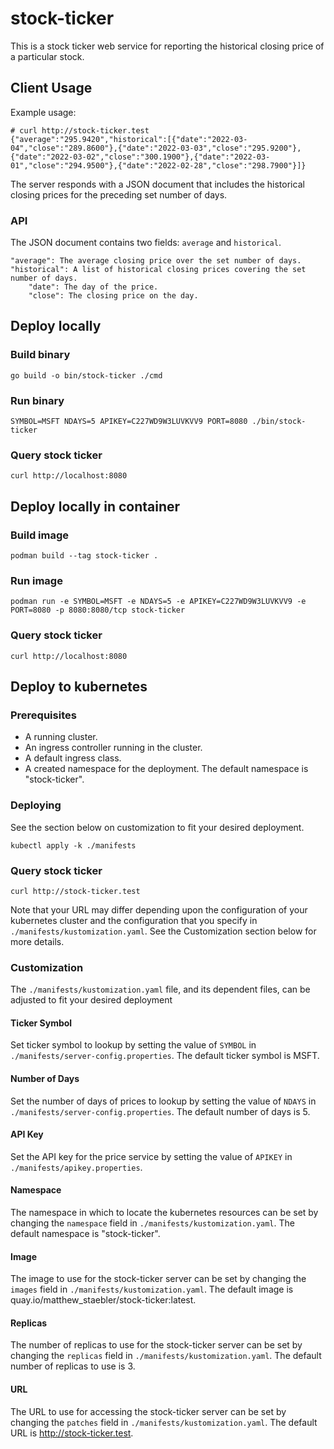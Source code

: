 # stock-ticker

This is a stock ticker web service for reporting the historical closing price of a particular stock.

## Client Usage

Example usage:
```shell
# curl http://stock-ticker.test
{"average":"295.9420","historical":[{"date":"2022-03-04","close":"289.8600"},{"date":"2022-03-03","close":"295.9200"},{"date":"2022-03-02","close":"300.1900"},{"date":"2022-03-01","close":"294.9500"},{"date":"2022-02-28","close":"298.7900"}]}
```

The server responds with a JSON document that includes the historical closing prices for the preceding set number of
days.

### API

The JSON document contains two fields: `average` and `historical`.
```
"average": The average closing price over the set number of days.
"historical": A list of historical closing prices covering the set number of days.
    "date": The day of the price.
    "close": The closing price on the day.
```

## Deploy locally

### Build binary
```shell
go build -o bin/stock-ticker ./cmd
```

### Run binary
```shell
SYMBOL=MSFT NDAYS=5 APIKEY=C227WD9W3LUVKVV9 PORT=8080 ./bin/stock-ticker 
```

### Query stock ticker
```shell
curl http://localhost:8080
```

## Deploy locally in container

### Build image
```shell
podman build --tag stock-ticker .
```

### Run image
```shell
podman run -e SYMBOL=MSFT -e NDAYS=5 -e APIKEY=C227WD9W3LUVKVV9 -e PORT=8080 -p 8080:8080/tcp stock-ticker
```

### Query stock ticker
```shell
curl http://localhost:8080
```

## Deploy to kubernetes

### Prerequisites
* A running cluster.
* An ingress controller running in the cluster.
* A default ingress class.
* A created namespace for the deployment. The default namespace is "stock-ticker".

### Deploying
See the section below on customization to fit your desired deployment.

```shell
kubectl apply -k ./manifests
```

### Query stock ticker
```shell
curl http://stock-ticker.test
```

Note that your URL may differ depending upon the configuration of your kubernetes cluster and the configuration that you
specify in `./manifests/kustomization.yaml`. See the Customization section below for more details.

### Customization

The `./manifests/kustomization.yaml` file, and its dependent files, can be adjusted to fit your desired deployment

#### Ticker Symbol

Set ticker symbol to lookup by setting the value of `SYMBOL` in `./manifests/server-config.properties`.
The default ticker symbol is MSFT.

#### Number of Days

Set the number of days of prices to lookup by setting the value of `NDAYS` in `./manifests/server-config.properties`.
The default number of days is 5.

#### API Key

Set the API key for the price service by setting the value of `APIKEY` in `./manifests/apikey.properties`.

#### Namespace

The namespace in which to locate the kubernetes resources can be set by changing the `namespace` field in `./manifests/kustomization.yaml`.
The default namespace is "stock-ticker".

#### Image

The image to use for the stock-ticker server can be set by changing the `images` field in `./manifests/kustomization.yaml`.
The default image is quay.io/matthew_staebler/stock-ticker:latest.

#### Replicas

The number of replicas to use for the stock-ticker server can be set by changing the `replicas` field in `./manifests/kustomization.yaml`.
The default number of replicas to use is 3.

#### URL

The URL to use for accessing the stock-ticker server can be set by changing the `patches` field in `./manifests/kustomization.yaml`.
The default URL is http://stock-ticker.test.

